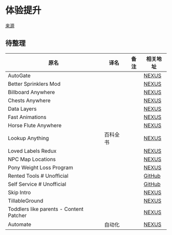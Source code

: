 # 体验提升

[来源](https://gist.github.com/Pathoschild/b608892d3e60bd25d0eea71ca7584649)

## 待整理

| 原名                                    | 译名     | 备注 | 相关地址                                                    |
| --------------------------------------- | -------- | ---- | ----------------------------------------------------------- |
| AutoGate                                |          |      | [NEXUS](https://www.nexusmods.com/stardewvalley/mods/820)   |
| Better Sprinklers Mod                   |          |      | [NEXUS](https://www.nexusmods.com/stardewvalley/mods/41)    |
| Billboard Anywhere                      |          |      | [NEXUS](https://www.nexusmods.com/stardewvalley/mods/492)   |
| Chests Anywhere                         |          |      | [NEXUS](https://www.nexusmods.com/stardewvalley/mods/518)   |
| Data Layers                             |          |      | [NEXUS](https://www.nexusmods.com/stardewvalley/mods/1691)  |
| Fast Animations                         |          |      | [NEXUS](https://www.nexusmods.com/stardewvalley/mods/1089)  |
| Horse Flute Anywhere                    |          |      | [NEXUS](https://www.nexusmods.com/stardewvalley/mods/7500)  |
| Lookup Anything                         | 百科全书 |      | [NEXUS](https://www.nexusmods.com/stardewvalley/mods/541)   |
| Loved Labels Redux                      |          |      | [NEXUS](https://www.nexusmods.com/stardewvalley/mods/8880)  |
| NPC Map Locations                       |          |      | [NEXUS](https://www.nexusmods.com/stardewvalley/mods/239)   |
| Pony Weight Loss Program                |          |      | [NEXUS](https://www.nexusmods.com/stardewvalley/mods/1232)  |
| Rented Tools # Unofficial               |          |      | [GitHub](https://github.com/AleronWen/StardewMods/releases) |
| Self Service # Unofficial               |          |      | [GitHub](https://github.com/AleronWen/StardewMods/releases) |
| Skip Intro                              |          |      | [NEXUS](https://www.nexusmods.com/stardewvalley/mods/533)   |
| TillableGround                          |          |      | [NEXUS](https://www.nexusmods.com/stardewvalley/mods/2175)  |
| Toddlers like parents - Content Patcher |          |      | [NEXUS](https://www.nexusmods.com/stardewvalley/mods/405)   |
| Automate                                | 自动化   |      | [NEXUS](https://www.nexusmods.com/stardewvalley/mods/1063)  |
